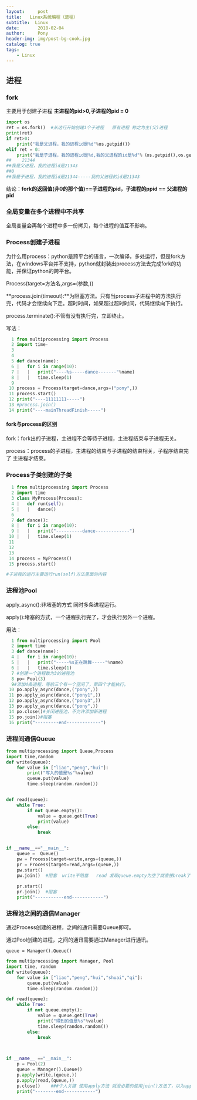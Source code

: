 ```yaml
---
layout:     post
title:   Linux系统编程（进程）
subtitle:  Linux
date:       2018-02-04
author:     Pony
header-img: img/post-bg-cook.jpg
catalog: true
tags:
    - Linux
---
```


## 进程

### fork

主要用于创建子进程  **主进程的pid>0,子进程的pid = 0**

```python
import os
ret = os.fork()  #从这行开始创建1个子进程   原有进程 称之为主(父)进程
print(ret)
if ret>0:
    print("我是父进程，我的进程id是%d"%os.getpid())
elif ret = 0:
    print("我是子进程，我的进程id是%d,我的父进程的id是%d"%（os.getpid(),os.getppid())
##    21344
##我是父进程，我的进程id是21343
##0
##我是子进程，我的进程id是21344-----我的父进程的id是21343

```

结论：**fork的返回值(非0的那个值)==子进程的pid，子进程的ppid ==  父进程的pid**

### 全局变量在多个进程中不共享

全局变量会再每个进程中多一份拷贝，每个进程的值互不影响。

### Process创建子进程

为什么用process：python是跨平台的语言，一次编译，多处运行，但是fork方法，在windows平台并不支持，python就封装出process方法去完成fork的功能，并保证python的跨平台。

Process(target=方法名,args=(参数,))   

**process.join(timeout):**为阻塞方法。只有当process子进程中的方法执行完，代码才会继续向下走。超时时间，如果超过超时时间，代码继续向下执行。

process.terminate():不管有没有执行完，立即终止。

写法：

```python
  1 from multiprocessing import Process
  2 import time-
  3 
  4 
  5 def dance(name):
  6 |   for i in range(10):
  7 |   |   print("----%s-----dance-------"%name)
  8 |   |   time.sleep(1)
  9 
 10 process = Process(target=dance,args=("pony",))   
 11 process.start()
 12 print("----11111111-----")
 13 #process.join()      
 14 print("----mainThreadFinish-----")


```



#### fork与process的区别

fork：fork出的子进程，主进程不会等待子进程，主进程结束与子进程无关。

process：process的子进程，主进程的结束与子进程的结束相关，子程序结束完了 主进程才结束。



### Process子类创建的子类

```python
  1 from multiprocessing import Process
  2 import time
  3 class MyProcess(Process):
  4 |   def run(self):
  5 |   |   dance()
  6 
  7 def dance():
  8 |   for i in range(10):
  9 |   |   print("----------dance-------------")
 10 |   |   time.sleep(1)
 11 
 12 
 13 
 14 process = MyProcess()
 15 process.start()

#子进程的运行主要运行run(self)方法里面的内容
```

### 进程池Pool

apply_async():非堵塞的方式  同时多条进程运行。

apply():堵塞的方式，一个进程执行完了，才会执行另外一个进程。

用法：

```python
  1 from multiprocessing import Pool
  2 import time
  3 def dance(name):
  4 |   for i in range(10):
  5 |   |   print("-----%s正在跳舞-----"%name)
  6 |   |   time.sleep(1)
  7 #创建一个进程数为3的进程池
  8 po= Pool(3)
  9#添加4条进程，等前三个有一个空闲了，第四个才能执行。
 10 po.apply_async(dance,("pony",))
 11 po.apply_async(dance,("pony1",))
 12 po.apply_async(dance,("pony3",))
 13 po.apply_async(dance,("pony",))
 14 po.close()#关闭进程池，不允许添加新进程
 15 po.join()#阻塞
 16 print("---------end-------------")

```



### 进程间通信Queue

```python
from multiprocessing import Queue,Process
import time,random
def write(queue):
	for value in ["liao","peng","hui"]:
		print("写入的值是%s"%value)
		queue.put(value)
		time.sleep(random.random())


def read(queue):
	while True:
		if not queue.empty():
			value = queue.get(True)
			print(value)
		else:
			break


if __name__=="__main__":
	queue =  Queue()
	pw = Process(target=write,args=(queue,))
	pr = Process(target=read,args=(queue,))
	pw.start()
	pw.join()  #阻塞  write不阻塞   read 发现queue.empty为空了就直接break了
    
	pr.start()
	pr.join()  #阻塞
	print("-----------end------------")

```

### 进程池之间的通信Manager

通过Process创建的进程，之间的通讯需要Queue即可。

通过Pool创建的进程，之间的通讯需要通过Manager进行通讯。

`queue = Manager().Queue()`

```python
from multiprocessing import Manager, Pool
import time, random
def write(queue):
	for value in ["liao","peng","hui","shuai","qi"]:
		queue.put(value)
		time.sleep(random.random())

def read(queue):
	while True:
		if not queue.empty():
			value = queue.get(True)
			print("得到的值是%s"%value)
			time.sleep(random.random())
		else:
			break
		


if __name__ =="__main__":
	p = Pool(2)
	queue = Manager().Queue()
	p.apply(write,(queue,))
	p.apply(read,(queue,))
	p.close()    ###个人关键 使用apply方法 就没必要的使用join()方法了，以为apply本身就是阻塞式的。
	print("--------end------------")
```



